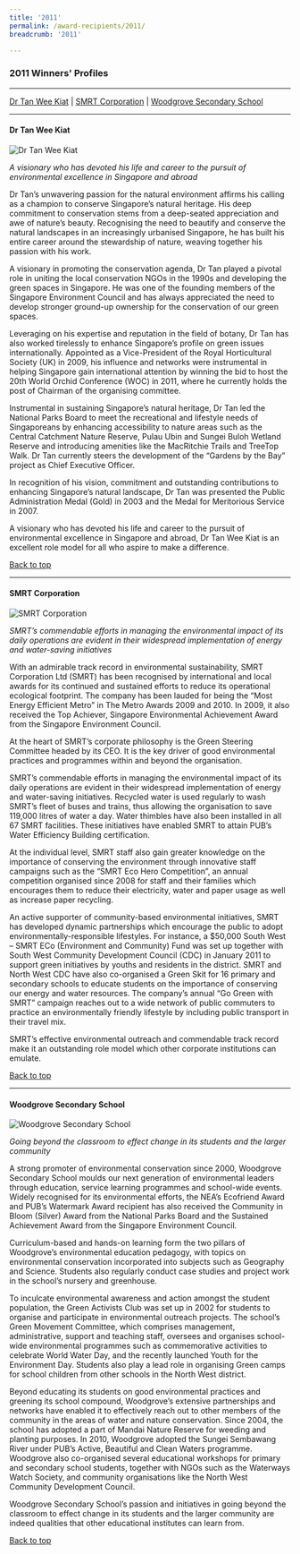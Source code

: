 ```yaml
---
title: '2011'
permalink: /award-recipients/2011/
breadcrumb: '2011'

---
```



### 2011 Winners' Profiles

-------------------

[Dr Tan Wee Kiat](#drtan) | [SMRT Corporation](#smrt) | [Woodgrove Secondary School](#wss)

-------------------

<a name="drtan"></a>
#### Dr Tan Wee Kiat

![Dr Tan Wee Kiat](/images/award-recipients/2011-tan-wee-kiat.jpg)

*A visionary who has devoted his life and career to the pursuit of environmental excellence in Singapore and abroad*

Dr Tan’s unwavering passion for the natural environment affirms his calling as a champion to conserve Singapore’s natural heritage. His deep commitment to conservation stems from a deep-seated appreciation and awe of nature’s beauty. Recognising the need to beautify and conserve the natural landscapes in an increasingly urbanised Singapore, he has built his entire career around the stewardship of nature, weaving together his passion with his work.

A visionary in promoting the conservation agenda, Dr Tan played a pivotal role in uniting the local conservation NGOs in the 1990s and developing the green spaces in Singapore. He was one of the founding members of the Singapore Environment Council and has always appreciated the need to develop stronger ground-up ownership for the conservation of our green spaces.

Leveraging on his expertise and reputation in the field of botany, Dr Tan has also worked tirelessly to enhance Singapore’s profile on green issues internationally. Appointed as a Vice-President of the Royal Horticultural Society (UK) in 2009, his influence and networks were instrumental in helping Singapore gain international attention by winning the bid to host the 20th World Orchid Conference (WOC) in 2011, where he currently holds the post of Chairman of the organising committee.

Instrumental in sustaining Singapore’s natural heritage, Dr Tan led the National Parks Board to meet the recreational and lifestyle needs of Singaporeans by enhancing accessibility to nature areas such as the Central Catchment Nature Reserve, Pulau Ubin and Sungei Buloh Wetland Reserve and introducing amenities like the MacRitchie Trails and TreeTop Walk. Dr Tan currently steers the development of the “Gardens by the Bay” project as Chief Executive Officer.

In recognition of his vision, commitment and outstanding contributions to enhancing Singapore’s natural landscape, Dr Tan was presented the Public Administration Medal (Gold) in 2003 and the Medal for Meritorious Service in 2007.

A visionary who has devoted his life and career to the pursuit of environmental excellence in Singapore and abroad, Dr Tan Wee Kiat is an excellent role model for all who aspire to make a difference.

[Back to top](#top)

-------------------

<a name="smrt"></a>
#### SMRT Corporation

![SMRT Corporation](/images/award-recipients/2011-smrt.jpg)

*SMRT’s commendable efforts in managing the environmental impact of its daily operations are evident in their widespread implementation of energy and water-saving initiatives*

With an admirable track record in environmental sustainability, SMRT Corporation Ltd (SMRT) has been recognised by international and local awards for its continued and sustained efforts to reduce its operational ecological footprint. The company has been lauded for being the “Most Energy Efficient Metro” in The Metro Awards 2009 and 2010. In 2009, it also received the Top Achiever, Singapore Environmental Achievement Award from the Singapore Environment Council.

At the heart of SMRT’s corporate philosophy is the Green Steering Committee headed by its CEO. It is the key driver of good environmental practices and programmes within and beyond the organisation.

SMRT’s commendable efforts in managing the environmental impact of its daily operations are evident in their widespread implementation of energy and water-saving initiatives. Recycled water is used regularly to wash SMRT’s fleet of buses and trains, thus allowing the organisation to save 119,000 litres of water a day. Water thimbles have also been installed in all 67 SMRT facilities. These initiatives have enabled SMRT to attain PUB’s Water Efficiency Building certification.

At the individual level, SMRT staff also gain greater knowledge on the importance of conserving the environment through innovative staff campaigns such as the “SMRT Eco Hero Competition”, an annual competition organised since 2008 for staff and their families which encourages them to reduce their electricity, water and paper usage as well as increase paper recycling.

An active supporter of community-based environmental initiatives, SMRT has developed dynamic partnerships which encourage the public to adopt environmentally-responsible lifestyles. For instance, a $50,000 South West – SMRT ECo (Environment and Community) Fund was set up together with South West Community Development Council (CDC) in January 2011 to support green initiatives by youths and residents in the district. SMRT and North West CDC have also co-organised a Green Skit for 16 primary and secondary schools to educate students on the importance of conserving our energy and water resources. The company’s annual “Go Green with SMRT” campaign reaches out to a wide network of public commuters to practice an environmentally friendly lifestyle by including public transport in their travel mix.

SMRT’s effective environmental outreach and commendable track record make it an outstanding role model which other corporate institutions can emulate.

[Back to top](#top)

-------------------

<a name="wss"></a>
#### Woodgrove Secondary School

![Woodgrove Secondary School](/images/award-recipients/2011-woodgrove-sec.jpg)

*Going beyond the classroom to effect change in its students and the larger community*

A strong promoter of environmental conservation since 2000, Woodgrove Secondary School moulds our next generation of environmental leaders through education, service learning programmes and school-wide events. Widely recognised for its environmental efforts, the NEA’s Ecofriend Award and PUB’s Watermark Award recipient has also received the Community in Bloom (Silver) Award from the National Parks Board and the Sustained Achievement Award from the Singapore Environment Council.

Curriculum-based and hands-on learning form the two pillars of Woodgrove’s environmental education pedagogy, with topics on environmental conservation incorporated into subjects such as Geography and Science. Students also regularly conduct case studies and project work in the school’s nursery and greenhouse.

To inculcate environmental awareness and action amongst the student population, the Green Activists Club was set up in 2002 for students to organise and participate in environmental outreach projects. The school’s Green Movement Committee, which comprises management, administrative, support and teaching staff, oversees and organises school-wide environmental programmes such as commemorative activities to celebrate World Water Day, and the recently launched Youth for the Environment Day. Students also play a lead role in organising Green camps for school children from other schools in the North West district.

Beyond educating its students on good environmental practices and greening its school compound, Woodgrove’s extensive partnerships and networks have enabled it to effectively reach out to other members of the community in the areas of water and nature conservation. Since 2004, the school has adopted a part of Mandai Nature Reserve for weeding and planting purposes. In 2010, Woodgrove adopted the Sungei Sembawang River under PUB’s Active, Beautiful and Clean Waters programme. Woodgrove also co-organised several educational workshops for primary and secondary school students, together with NGOs such as the Waterways Watch Society, and community organisations like the North West Community Development Council.

Woodgrove Secondary School’s passion and initiatives in going beyond the classroom to effect change in its students and the larger community are indeed qualities that other educational institutes can learn from.

[Back to top](#top)
